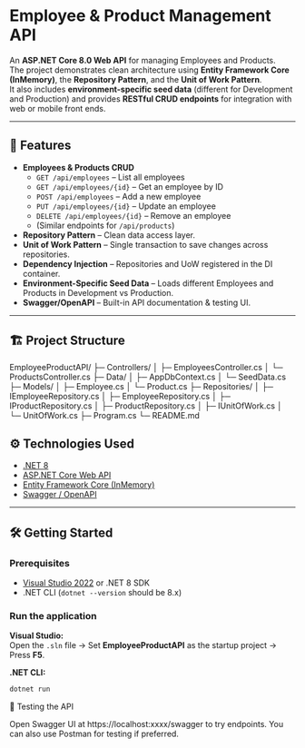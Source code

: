 # Employee & Product Management API

An **ASP.NET Core 8.0 Web API** for managing Employees and Products.  
The project demonstrates clean architecture using **Entity Framework Core (InMemory)**, the **Repository Pattern**, and the **Unit of Work Pattern**.  
It also includes **environment-specific seed data** (different for Development and Production) and provides **RESTful CRUD endpoints** for integration with web or mobile front ends.

---

## 🚀 Features

- **Employees & Products CRUD**
  - `GET /api/employees` – List all employees  
  - `GET /api/employees/{id}` – Get an employee by ID  
  - `POST /api/employees` – Add a new employee  
  - `PUT /api/employees/{id}` – Update an employee  
  - `DELETE /api/employees/{id}` – Remove an employee  
  - (Similar endpoints for `/api/products`)
- **Repository Pattern** – Clean data access layer.
- **Unit of Work Pattern** – Single transaction to save changes across repositories.
- **Dependency Injection** – Repositories and UoW registered in the DI container.
- **Environment-Specific Seed Data** – Loads different Employees and Products in Development vs Production.
- **Swagger/OpenAPI** – Built-in API documentation & testing UI.

---

## 🏗️ Project Structure

EmployeeProductAPI/
├─ Controllers/
│ ├─ EmployeesController.cs
│ └─ ProductsController.cs
├─ Data/
│ ├─ AppDbContext.cs
│ └─ SeedData.cs
├─ Models/
│ ├─ Employee.cs
│ └─ Product.cs
├─ Repositories/
│ ├─ IEmployeeRepository.cs
│ ├─ EmployeeRepository.cs
│ ├─ IProductRepository.cs
│ ├─ ProductRepository.cs
│ ├─ IUnitOfWork.cs
│ └─ UnitOfWork.cs
├─ Program.cs
└─ README.md

## ⚙️ Technologies Used

- [.NET 8](https://dotnet.microsoft.com/)  
- [ASP.NET Core Web API](https://learn.microsoft.com/aspnet/core)  
- [Entity Framework Core (InMemory)](https://learn.microsoft.com/ef/core/)  
- [Swagger / OpenAPI](https://swagger.io/tools/open-source/open-source-integrations/)

---

## 🛠️ Getting Started

### Prerequisites
- [Visual Studio 2022](https://visualstudio.microsoft.com/) or .NET 8 SDK
- .NET CLI (`dotnet --version` should be 8.x)

### Run the application

**Visual Studio:**  
Open the `.sln` file → Set **EmployeeProductAPI** as the startup project → Press **F5**.

**.NET CLI:**  
```bash
dotnet run
```

🧪 Testing the API

Open Swagger UI at https://localhost:xxxx/swagger to try endpoints.
You can also use Postman for testing if preferred.
